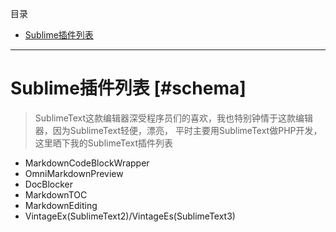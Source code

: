 目录
<!-- MarkdownTOC -->

- [Sublime插件列表](##schema)

<!-- /MarkdownTOC -->

---

# Sublime插件列表  [#schema]
>   SublimeText这款编辑器深受程序员们的喜欢，我也特别钟情于这款编辑器，因为SublimeText轻便，漂亮，
>   平时主要用SublimeText做PHP开发，这里晒下我的SublimeText插件列表


+  MarkdownCodeBlockWrapper
+  OmniMarkdownPreview
+  DocBlocker
+  MarkdownTOC
+  MarkdownEditing
+  VintageEx(SublimeText2)/VintageEs(SublimeText3)

